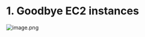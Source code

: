 # 1. Goodbye EC2 instances


![image.png](https://prod-files-secure.s3.us-west-2.amazonaws.com/d5da4832-3825-4b06-9f7d-86c687d890a2/40a8a6d1-b96a-4478-94f9-eb873193f17d/image.png?X-Amz-Algorithm=AWS4-HMAC-SHA256&X-Amz-Content-Sha256=UNSIGNED-PAYLOAD&X-Amz-Credential=AKIAT73L2G45HZZMZUHI%2F20240903%2Fus-west-2%2Fs3%2Faws4_request&X-Amz-Date=20240903T091837Z&X-Amz-Expires=3600&X-Amz-Signature=1470332aab284e5afc635b0153429ff8cf7f4345529051a7cd50590d7abaa7f7&X-Amz-SignedHeaders=host&x-id=GetObject)

